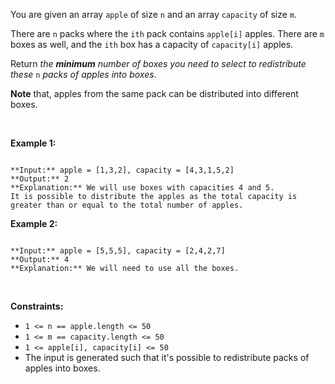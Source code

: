 You are given an array `apple` of size `n` and an array `capacity` of size `m`.


There are `n` packs where the `ith` pack contains `apple[i]` apples. There are `m` boxes as well, and the `ith` box has a capacity of `capacity[i]` apples.


Return *the **minimum** number of boxes you need to select to redistribute these* `n` *packs of apples into boxes*.


**Note** that, apples from the same pack can be distributed into different boxes.


 


**Example 1:**



```

**Input:** apple = [1,3,2], capacity = [4,3,1,5,2]
**Output:** 2
**Explanation:** We will use boxes with capacities 4 and 5.
It is possible to distribute the apples as the total capacity is greater than or equal to the total number of apples.

```

**Example 2:**



```

**Input:** apple = [5,5,5], capacity = [2,4,2,7]
**Output:** 4
**Explanation:** We will need to use all the boxes.

```

 


**Constraints:**


* `1 <= n == apple.length <= 50`
* `1 <= m == capacity.length <= 50`
* `1 <= apple[i], capacity[i] <= 50`
* The input is generated such that it's possible to redistribute packs of apples into boxes.


